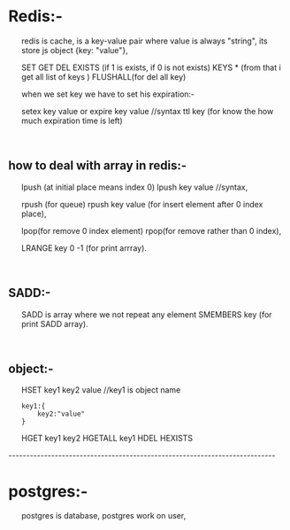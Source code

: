 <h1>Redis:-</h1>
<ul>
redis is cache,
is a key-value pair where value is always "string",
its store js object {key: "value"},
</ul>
<ol>
SET
GET
DEL
EXISTS (if 1 is exists, if 0 is not exists)
KEYS * (from that i get all list of keys )
FLUSHALL(for del all key)

when we set key we have to set his expiration:-
</ol>
<ul>
setex key value or expire key value  //syntax
ttl key (for know the how much expiration time is left)
</ul>
<br>

<h2>how to deal with array in redis:-</h2>
<ul>
lpush (at initial place means index 0)
lpush key value //syntax,

rpush (for queue)
rpush key value (for insert element after 0 index place),

lpop(for remove 0 index element)
rpop(for remove rather than 0 index),

LRANGE key 0 -1 (for print arrray).
</ul>
<br>
<h2>SADD:-</h2>
<ul>
SADD is array where we not repeat any element
SMEMBERS key (for print SADD array).
</ul>
<br>
<h2>object:- </h2>
<ol>
HSET key1 key2 value //key1 is object name

    key1:{
        key2:"value"
    }

HGET key1 key2
HGETALL key1
HDEL 
HEXISTS
</ol>
---------------------------------------------------------------------------
<h1>postgres:-</h1>
<ul>
postgres is database,
postgres work on user,





